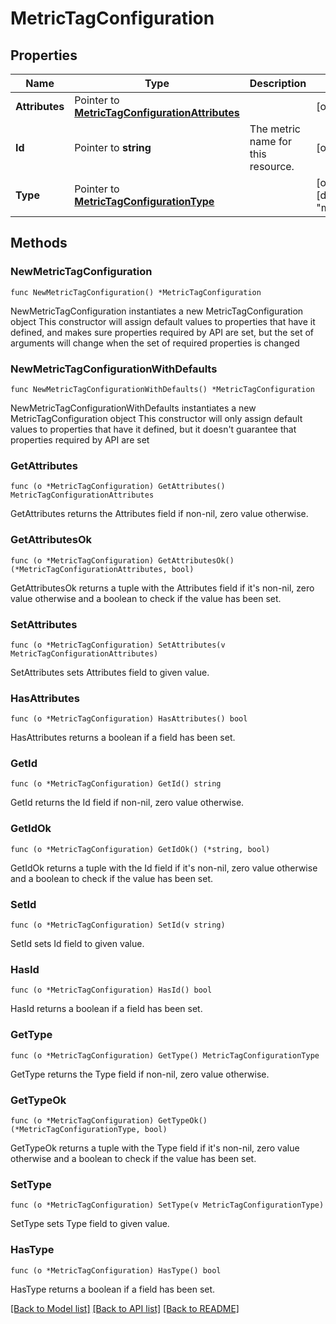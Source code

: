 # MetricTagConfiguration

## Properties

Name | Type | Description | Notes
------------ | ------------- | ------------- | -------------
**Attributes** | Pointer to [**MetricTagConfigurationAttributes**](MetricTagConfigurationAttributes.md) |  | [optional] 
**Id** | Pointer to **string** | The metric name for this resource. | [optional] 
**Type** | Pointer to [**MetricTagConfigurationType**](MetricTagConfigurationType.md) |  | [optional] [default to "manage_tags"]

## Methods

### NewMetricTagConfiguration

`func NewMetricTagConfiguration() *MetricTagConfiguration`

NewMetricTagConfiguration instantiates a new MetricTagConfiguration object
This constructor will assign default values to properties that have it defined,
and makes sure properties required by API are set, but the set of arguments
will change when the set of required properties is changed

### NewMetricTagConfigurationWithDefaults

`func NewMetricTagConfigurationWithDefaults() *MetricTagConfiguration`

NewMetricTagConfigurationWithDefaults instantiates a new MetricTagConfiguration object
This constructor will only assign default values to properties that have it defined,
but it doesn't guarantee that properties required by API are set

### GetAttributes

`func (o *MetricTagConfiguration) GetAttributes() MetricTagConfigurationAttributes`

GetAttributes returns the Attributes field if non-nil, zero value otherwise.

### GetAttributesOk

`func (o *MetricTagConfiguration) GetAttributesOk() (*MetricTagConfigurationAttributes, bool)`

GetAttributesOk returns a tuple with the Attributes field if it's non-nil, zero value otherwise
and a boolean to check if the value has been set.

### SetAttributes

`func (o *MetricTagConfiguration) SetAttributes(v MetricTagConfigurationAttributes)`

SetAttributes sets Attributes field to given value.

### HasAttributes

`func (o *MetricTagConfiguration) HasAttributes() bool`

HasAttributes returns a boolean if a field has been set.

### GetId

`func (o *MetricTagConfiguration) GetId() string`

GetId returns the Id field if non-nil, zero value otherwise.

### GetIdOk

`func (o *MetricTagConfiguration) GetIdOk() (*string, bool)`

GetIdOk returns a tuple with the Id field if it's non-nil, zero value otherwise
and a boolean to check if the value has been set.

### SetId

`func (o *MetricTagConfiguration) SetId(v string)`

SetId sets Id field to given value.

### HasId

`func (o *MetricTagConfiguration) HasId() bool`

HasId returns a boolean if a field has been set.

### GetType

`func (o *MetricTagConfiguration) GetType() MetricTagConfigurationType`

GetType returns the Type field if non-nil, zero value otherwise.

### GetTypeOk

`func (o *MetricTagConfiguration) GetTypeOk() (*MetricTagConfigurationType, bool)`

GetTypeOk returns a tuple with the Type field if it's non-nil, zero value otherwise
and a boolean to check if the value has been set.

### SetType

`func (o *MetricTagConfiguration) SetType(v MetricTagConfigurationType)`

SetType sets Type field to given value.

### HasType

`func (o *MetricTagConfiguration) HasType() bool`

HasType returns a boolean if a field has been set.


[[Back to Model list]](../README.md#documentation-for-models) [[Back to API list]](../README.md#documentation-for-api-endpoints) [[Back to README]](../README.md)


